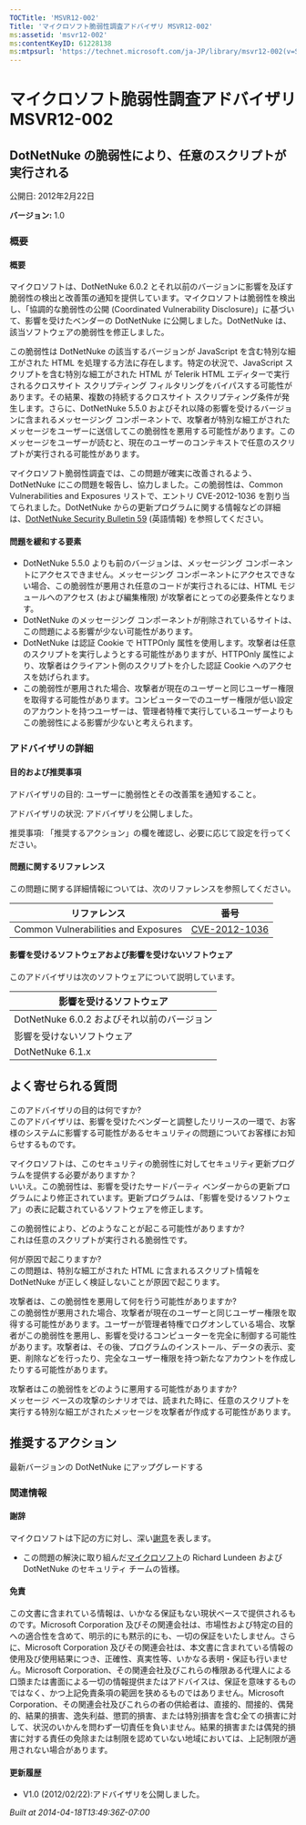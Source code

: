 ```yaml
---
TOCTitle: 'MSVR12-002'
Title: 'マイクロソフト脆弱性調査アドバイザリ MSVR12-002'
ms:assetid: 'msvr12-002'
ms:contentKeyID: 61228138
ms:mtpsurl: 'https://technet.microsoft.com/ja-JP/library/msvr12-002(v=Security.10)'
---
```




マイクロソフト脆弱性調査アドバイザリ MSVR12-002
===============================================

DotNetNuke の脆弱性により、任意のスクリプトが実行される
-------------------------------------------------------

公開日: 2012年2月22日

**バージョン:** 1.0

### 概要

#### 概要 

マイクロソフトは、DotNetNuke 6.0.2 とそれ以前のバージョンに影響を及ぼす脆弱性の検出と改善策の通知を提供しています。マイクロソフトは脆弱性を検出し、「協調的な脆弱性の公開 (Coordinated Vulnerability Disclosure)」に基づいて、影響を受けたベンダーの DotNetNuke に公開しました。DotNetNuke は、該当ソフトウェアの脆弱性を修正しました。

この脆弱性は DotNetNuke の該当するバージョンが JavaScript を含む特別な細工がされた HTML を処理する方法に存在します。特定の状況で、JavaScript スクリプトを含む特別な細工がされた HTML が Telerik HTML エディターで実行されるクロスサイト スクリプティング フィルタリングをバイパスする可能性があります。その結果、複数の持続するクロスサイト スクリプティング条件が発生します。さらに、DotNetNuke 5.5.0 およびそれ以降の影響を受けるバージョンに含まれるメッセージング コンポーネントで、攻撃者が特別な細工がされたメッセージをユーザーに送信してこの脆弱性を悪用する可能性があります。このメッセージをユーザーが読むと、現在のユーザーのコンテキストで任意のスクリプトが実行される可能性があります。

マイクロソフト脆弱性調査では、この問題が確実に改善されるよう、DotNetNuke にこの問題を報告し、協力しました。この脆弱性は、Common Vulnerabilities and Exposures リストで、エントリ CVE-2012-1036 を割り当てられました。DotNetNuke からの更新プログラムに関する情報などの詳細は、[DotNetNuke Security Bulletin 59](https://www.dotnetnuke.com/news/security-policy/security-bulletin-no.59.aspx) (英語情報) を参照してください。

#### 問題を緩和する要素

-   DotNetNuke 5.5.0 よりも前のバージョンは、メッセージング コンポーネントにアクセスできません。メッセージング コンポーネントにアクセスできない場合、この脆弱性が悪用され任意のコードが実行されるには、HTML モジュールへのアクセス (および編集権限) が攻撃者にとっての必要条件となります。
-   DotNetNuke のメッセージング コンポーネントが削除されているサイトは、この問題による影響が少ない可能性があります。
-   DotNetNuke は認証 Cookie で HTTPOnly 属性を使用します。攻撃者は任意のスクリプトを実行しようとする可能性がありますが、HTTPOnly 属性により、攻撃者はクライアント側のスクリプトを介した認証 Cookie へのアクセスを妨げられます。
-   この脆弱性が悪用された場合、攻撃者が現在のユーザーと同じユーザー権限を取得する可能性があります。コンピューターでのユーザー権限が低い設定のアカウントを持つユーザーは、管理者特権で実行しているユーザーよりもこの脆弱性による影響が少ないと考えられます。

### アドバイザリの詳細

#### 目的および推奨事項

アドバイザリの目的: ユーザーに脆弱性とその改善策を通知すること。

アドバイザリの状況: アドバイザリを公開しました。

推奨事項: 「推奨するアクション」の欄を確認し、必要に応じて設定を行ってください。

#### 問題に関するリファレンス

この問題に関する詳細情報については、次のリファレンスを参照してください。

| リファレンス                         | 番号                                                                             |
|--------------------------------------|----------------------------------------------------------------------------------|
| Common Vulnerabilities and Exposures | [CVE-2012-1036](https://www.cve.mitre.org/cgi-bin/cvename.cgi?name=cve-2012-1036) |

#### 影響を受けるソフトウェアおよび影響を受けないソフトウェア

このアドバイザリは次のソフトウェアについて説明しています。

| 影響を受けるソフトウェア                    |
|---------------------------------------------|
| DotNetNuke 6.0.2 およびそれ以前のバージョン |
| 影響を受けないソフトウェア                  |
| DotNetNuke 6.1.x                            |

よく寄せられる質問
------------------

 
このアドバイザリの目的は何ですか?   
このアドバイザリは、影響を受けたベンダーと調整したリリースの一環で、お客様のシステムに影響する可能性があるセキュリティの問題についてお客様にお知らせするものです。

マイクロソフトは、このセキュリティの脆弱性に対してセキュリティ更新プログラムを提供する必要がありますか？  
いいえ。この脆弱性は、影響を受けたサードパーティ ベンダーからの更新プログラムにより修正されています。更新プログラムは、「影響を受けるソフトウェア」の表に記載されているソフトウェアを修正します。

この脆弱性により、どのようなことが起こる可能性がありますか?   
これは任意のスクリプトが実行される脆弱性です。

何が原因で起こりますか?   
この問題は、特別な細工がされた HTML に含まれるスクリプト情報を DotNetNuke が正しく検証しないことが原因で起こります。

攻撃者は、この脆弱性を悪用して何を行う可能性がありますか?   
この脆弱性が悪用された場合、攻撃者が現在のユーザーと同じユーザー権限を取得する可能性があります。ユーザーが管理者特権でログオンしている場合、攻撃者がこの脆弱性を悪用し、影響を受けるコンピューターを完全に制御する可能性があります。攻撃者は、その後、プログラムのインストール、データの表示、変更、削除などを行ったり、完全なユーザー権限を持つ新たなアカウントを作成したりする可能性があります。

攻撃者はこの脆弱性をどのように悪用する可能性がありますか?   
メッセージ ベースの攻撃のシナリオでは、読まれた時に、任意のスクリプトを実行する特別な細工がされたメッセージを攻撃者が作成する可能性があります。

推奨するアクション
------------------

 
最新バージョンの DotNetNuke にアップグレードする

### 関連情報

#### 謝辞

マイクロソフトは下記の方に対し、深い[謝意](https://technet.microsoft.com/ja-jp/security/bulletin/policy)を表します。

-   この問題の解決に取り組んだ[マイクロソフト](https://www.microsoft.com/)の Richard Lundeen および DotNetNuke のセキュリティ チームの皆様。

#### 免責

この文書に含まれている情報は、いかなる保証もない現状ベースで提供されるものです。Microsoft Corporation 及びその関連会社は、市場性および特定の目的への適合性を含めて、明示的にも黙示的にも、一切の保証をいたしません。さらに、Microsoft Corporation 及びその関連会社は、本文書に含まれている情報の使用及び使用結果につき、正確性、真実性等、いかなる表明・保証も行いません。Microsoft Corporation、その関連会社及びこれらの権限ある代理人による口頭または書面による一切の情報提供またはアドバイスは、保証を意味するものではなく、かつ上記免責条項の範囲を狭めるものではありません。Microsoft Corporation、その関連会社及びこれらの者の供給者は、直接的、間接的、偶発的、結果的損害、逸失利益、懲罰的損害、または特別損害を含む全ての損害に対して、状況のいかんを問わず一切責任を負いません。結果的損害または偶発的損害に対する責任の免除または制限を認めていない地域においては、上記制限が適用されない場合があります。

#### 更新履歴

-   V1.0 (2012/02/22):アドバイザリを公開しました。

*Built at 2014-04-18T13:49:36Z-07:00*

